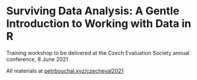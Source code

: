 
# Surviving Data Analysis: A Gentle Introduction to Working with Data in R

<!-- badges: start -->
<!-- badges: end -->

Training workshop to be delivered at the Czech Evaluation Society annual conference, 8 June 2021

All materials at [petrbouchal.xyz/czecheval2021](https://petrbouchal.xyz/czecheval2021)

